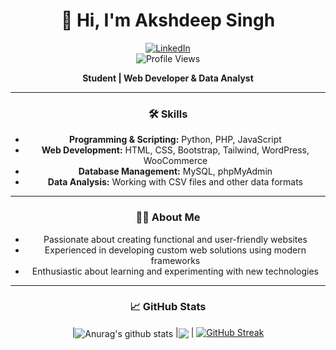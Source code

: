 <div align="center">

# 👋 Hi, I'm Akshdeep Singh

[![LinkedIn](https://img.shields.io/badge/LinkedIn-%230077B5.svg?style=for-the-badge&logo=linkedin&logoColor=white)](https://linkedin.com/in/akshdeep--singh)  
![Profile Views](https://komarev.com/ghpvc/?username=akshdeepsingh7&color=brightgreen&style=flat-square)

**Student | Web Developer & Data Analyst**

---

### 🛠️ Skills
- **Programming & Scripting:** Python, PHP, JavaScript
- **Web Development:** HTML, CSS, Bootstrap, Tailwind, WordPress, WooCommerce
- **Database Management:** MySQL, phpMyAdmin
- **Data Analysis:** Working with CSV files and other data formats

---

### 👨‍💻 About Me
- Passionate about creating functional and user-friendly websites
- Experienced in developing custom web solutions using modern frameworks
- Enthusiastic about learning and experimenting with new technologies

---

### 📈 GitHub Stats
|<img align="center" src="https://github-readme-stats.vercel.app/api?username=akshdeepsingh7&show_icons=true&include_all_commits=true&theme=buefy&hide_border=true" alt="Anurag's github stats" /></a> |<img align="center" src="https://github-readme-stats.vercel.app/api/top-langs/?username=akshdeepsingh7&layout=compact&theme=buefy&hide_border=true" /></a> |
[![GitHub Streak](https://streak-stats.demolab.com?user=akshdeepsingh7)](https://git.io/streak-stats)
</div>
